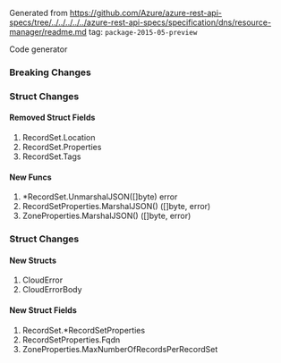 Generated from https://github.com/Azure/azure-rest-api-specs/tree/../../../../../azure-rest-api-specs/specification/dns/resource-manager/readme.md tag: `package-2015-05-preview`

Code generator 


### Breaking Changes

### Struct Changes

#### Removed Struct Fields

1. RecordSet.Location
1. RecordSet.Properties
1. RecordSet.Tags

#### New Funcs

1. *RecordSet.UnmarshalJSON([]byte) error
1. RecordSetProperties.MarshalJSON() ([]byte, error)
1. ZoneProperties.MarshalJSON() ([]byte, error)

### Struct Changes

#### New Structs

1. CloudError
1. CloudErrorBody

#### New Struct Fields

1. RecordSet.*RecordSetProperties
1. RecordSetProperties.Fqdn
1. ZoneProperties.MaxNumberOfRecordsPerRecordSet
